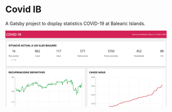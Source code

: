 # Covid IB

A Gatsby project to display statistics COVID-19 at Balearic Islands.

![Capture](./captura.png)
